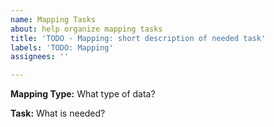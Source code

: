 ```yaml
---
name: Mapping Tasks
about: help organize mapping tasks
title: 'TODO - Mapping: short description of needed task'
labels: 'TODO: Mapping'
assignees: ''

---
```


**Mapping Type:** What type of data?

**Task:** What is needed?
